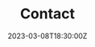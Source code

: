 ---
title: "Contact"
yoast_title: Sevens Legal 3555 4th Ave, San Diego, CA 92103
yoast_description: Sevens Legal, APC is San Diego's premier criminal lawyers. We offer a free consultation. Call us today at (619) 430-2355.
banner: '/img/contact.jpg'
img_alt: ''
url: /contact/
date: 2023-03-08T18:30:00Z
draft: false
---